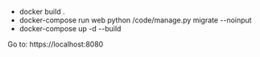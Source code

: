 - docker build .
- docker-compose run web python /code/manage.py migrate --noinput
- docker-compose up -d --build

Go to: https://localhost:8080
